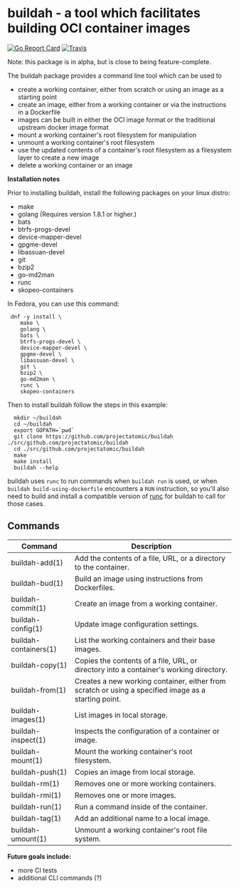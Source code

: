 buildah - a tool which facilitates building OCI container images
================================================================

[![Go Report Card](https://goreportcard.com/badge/github.com/projectatomic/buildah)](https://goreportcard.com/report/github.com/projectatomic/buildah)
[![Travis](https://travis-ci.org/projectatomic/buildah.svg?branch=master)](https://travis-ci.org/projectatomic/buildah)

Note: this package is in alpha, but is close to being feature-complete.

The buildah package provides a command line tool which can be used to
* create a working container, either from scratch or using an image as a starting point
* create an image, either from a working container or via the instructions in a Dockerfile
* images can be built in either the OCI image format or the traditional upstream docker image format
* mount a working container's root filesystem for manipulation
* unmount a working container's root filesystem
* use the updated contents of a container's root filesystem as a filesystem layer to create a new image
* delete a working container or an image

**Installation notes**

Prior to installing buildah, install the following packages on your linux distro:
* make
* golang (Requires version 1.8.1 or higher.)
* bats
* btrfs-progs-devel 
* device-mapper-devel 
* gpgme-devel 
* libassuan-devel 
* git 
* bzip2
* go-md2man
* runc
* skopeo-containers

In Fedora, you can use this command:

```
 dnf -y install \
    make \
    golang \
    bats \
    btrfs-progs-devel \
    device-mapper-devel \
    gpgme-devel \
    libassuan-devel \
    git \
    bzip2 \
    go-md2man \
    runc \
    skopeo-containers
```

Then to install buildah follow the steps in this example: 

```
  mkdir ~/buildah
  cd ~/buildah
  export GOPATH=`pwd` 
  git clone https://github.com/projectatomic/buildah ./src/github.com/projectatomic/buildah 
  cd ./src/github.com/projectatomic/buildah 
  make 
  make install
  buildah --help
```

buildah uses `runc` to run commands when `buildah run` is used, or when `buildah build-using-dockerfile`
encounters a `RUN` instruction, so you'll also need to build and install a compatible version of
[runc](https://github.com/opencontainers/runc) for buildah to call for those cases.

## Commands
| Command               | Description |
| --------------------- | --------------------------------------------------- |
| buildah-add(1)        | Add the contents of a file, URL, or a directory to the container. |
| buildah-bud(1)        | Build an image using instructions from Dockerfiles. |
| buildah-commit(1)     | Create an image from a working container. |
| buildah-config(1)     | Update image configuration settings. |
| buildah-containers(1) | List the working containers and their base images. |
| buildah-copy(1)       | Copies the contents of a file, URL, or directory into a container's working directory. |
| buildah-from(1)       | Creates a new working container, either from scratch or using a specified image as a starting point. |
| buildah-images(1)     | List images in local storage. |
| buildah-inspect(1)    | Inspects the configuration of a container or image. |
| buildah-mount(1)      | Mount the working container's root filesystem. |
| buildah-push(1)       | Copies an image from local storage. |
| buildah-rm(1)         | Removes one or more working containers. |
| buildah-rmi(1)        | Removes one or more images. |
| buildah-run(1)        | Run a command inside of the container. |
| buildah-tag(1)        | Add an additional name to a local image. |
| buildah-umount(1)     | Unmount a working container's root file system. |

**Future goals include:**
* more CI tests
* additional CLI commands (?)
